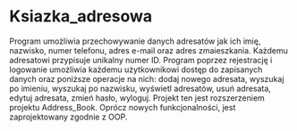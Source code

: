 # Ksiazka_adresowa
Program umożliwia przechowywanie danych adresatów jak ich imię, nazwisko, numer telefonu, adres e-mail oraz adres zmaieszkania. Każdemu adresatowi przypisuje unikalny numer ID. Program poprzez rejestrację i logowanie umożliwia każdemu użytkownikowi dostęp do zapisanych danych oraz poniższe operacje na nich: dodaj nowego adresata, wyszukaj po imieniu, wyszukaj po nazwisku, wyświetl adresatów, usuń adresata, edytuj adresata, zmień hasło, wyloguj.
Projekt ten jest rozszerzeniem projektu Address_Book. Oprócz nowych funkcjonalności, jest zaprojektowany zgodnie z OOP. 

